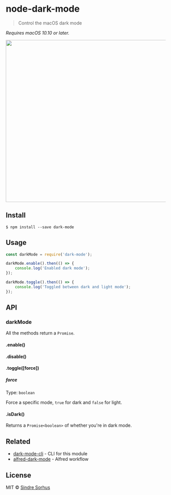 # node-dark-mode

> Control the macOS dark mode

*Requires macOS 10.10 or later.*

<img src="https://github.com/sindresorhus/dark-mode/raw/master/screenshot.gif" width="509">


## Install

```
$ npm install --save dark-mode
```


## Usage

```js
const darkMode = require('dark-mode');

darkMode.enable().then(() => {
	console.log('Enabled dark mode');
});

darkMode.toggle().then(() => {
	console.log('Toggled between dark and light mode');
});
```


## API

### darkMode

All the methods return a `Promise`.

#### .enable()

#### .disable()

#### .toggle([force])

##### force

Type: `boolean`

Force a specific mode, `true` for dark and `false` for light.

#### .isDark()

Returns a `Promise<boolean>` of whether you're in dark mode.


## Related

- [dark-mode-cli](https://github.com/sindresorhus/dark-mode-cli) - CLI for this module
- [alfred-dark-mode](https://github.com/sindresorhus/alfred-dark-mode) - Alfred workflow


## License

MIT © [Sindre Sorhus](https://sindresorhus.com)
